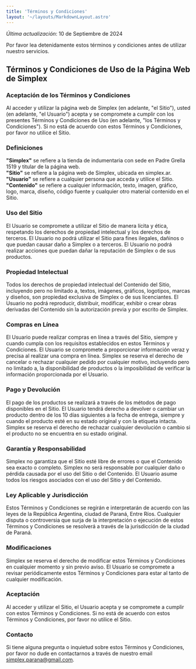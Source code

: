 ```yaml
---
title: 'Términos y Condiciones'
layout: '~/layouts/MarkdownLayout.astro'
---
```


_Última actualización_: 10 de Septiembre de 2024

Por favor lea detenidamente estos términos y condiciones antes de utilizar nuestro servicios.

## Términos y Condiciones de Uso de la Página Web de Simplex

### Aceptación de los Términos y Condiciones

Al acceder y utilizar la página web de Simplex (en adelante, "el Sitio"), usted (en adelante, "el Usuario") acepta y se compromete a cumplir con los presentes Términos y Condiciones de Uso (en adelante, "los Términos y Condiciones"). Si no está de acuerdo con estos Términos y Condiciones, por favor no utilice el Sitio.

### Definiciones

**"Simplex"** se refiere a la tienda de indumentaria con sede en Padre Grella 1519 y titular de la página web.  
**"Sitio"** se refiere a la página web de Simplex, ubicada en simplex.ar.  
**"Usuario"** se refiere a cualquier persona que acceda y utilice el Sitio.  
**"Contenido"** se refiere a cualquier información, texto, imagen, gráfico, logo, marca, diseño, código fuente y cualquier otro material contenido en el Sitio.

### Uso del Sitio

El Usuario se compromete a utilizar el Sitio de manera lícita y ética, respetando los derechos de propiedad intelectual y los derechos de terceros.
El Usuario no podrá utilizar el Sitio para fines ilegales, dañinos o que puedan causar daño a Simplex o a terceros.
El Usuario no podrá realizar acciones que puedan dañar la reputación de Simplex o de sus productos.

### Propiedad Intelectual

Todos los derechos de propiedad intelectual del Contenido del Sitio, incluyendo pero no limitado a, textos, imágenes, gráficos, logotipos, marcas y diseños, son propiedad exclusiva de Simplex o de sus licenciantes.
El Usuario no podrá reproducir, distribuir, modificar, exhibir o crear obras derivadas del Contenido sin la autorización previa y por escrito de Simplex.

### Compras en Línea

El Usuario puede realizar compras en línea a través del Sitio, siempre y cuando cumpla con los requisitos establecidos en estos Términos y Condiciones.
El Usuario se compromete a proporcionar información veraz y precisa al realizar una compra en línea.
Simplex se reserva el derecho de cancelar o rechazar cualquier pedido por cualquier motivo, incluyendo pero no limitado a, la disponibilidad de productos o la imposibilidad de verificar la información proporcionada por el Usuario.

### Pago y Devolución

El pago de los productos se realizará a través de los métodos de pago disponibles en el Sitio.
El Usuario tendrá derecho a devolver o cambiar un producto dentro de los 10 días siguientes a la fecha de entrega, siempre y cuando el producto esté en su estado original y con la etiqueta intacta.
Simplex se reserva el derecho de rechazar cualquier devolución o cambio si el producto no se encuentra en su estado original.

### Garantía y Responsabilidad

Simplex no garantiza que el Sitio esté libre de errores o que el Contenido sea exacto o completo.
Simplex no será responsable por cualquier daño o pérdida causada por el uso del Sitio o del Contenido.
El Usuario asume todos los riesgos asociados con el uso del Sitio y del Contenido.

### Ley Aplicable y Jurisdicción

Estos Términos y Condiciones se regirán e interpretarán de acuerdo con las leyes de la República Argentina, ciudad de Paraná, Entre Ríos.
Cualquier disputa o controversia que surja de la interpretación o ejecución de estos Términos y Condiciones se resolverá a través de la jurisdicción de la ciudad de Paraná.

### Modificaciones

Simplex se reserva el derecho de modificar estos Términos y Condiciones en cualquier momento y sin previo aviso.
El Usuario se compromete a revisar periódicamente estos Términos y Condiciones para estar al tanto de cualquier modificación.

### Aceptación

Al acceder y utilizar el Sitio, el Usuario acepta y se compromete a cumplir con estos Términos y Condiciones. Si no está de acuerdo con estos Términos y Condiciones, por favor no utilice el Sitio.

### Contacto

Si tiene alguna pregunta o inquietud sobre estos Términos y Condiciones, por favor no dude en contactarnos a través de nuestro email simplex.parana@gmail.com.
